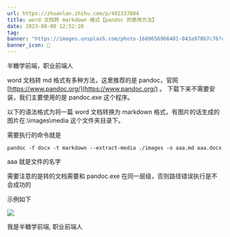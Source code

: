 ```yaml
---
url: https://zhuanlan.zhihu.com/p/492337804
title: word 文档转 markdown 格式【pandoc 的使用方法】
date: 2023-08-08 12:52:20
tag: 
banner: "https://images.unsplash.com/photo-1689656966481-043a970b7c76?crop=entropy&cs=srgb&fm=jpg&ixid=M3w0Njc1ODd8MHwxfHJhbmRvbXx8fHx8fHwxfHwxNjkxNDcwMzM4fA&ixlib=rb-4.0.3&q=85&fit=crop&w=1238&max-h=540"
banner_icon: 🔖
---
```

半糖学前端，职业前端人

word 文档转 md 格式有多种方法，这里推荐的是 pandoc，官网 [https://www.pandoc.org/](https://www.pandoc.org/) 。 下载下来不需要安装，我们主要使用的是 pandoc.exe 这个程序。

以下的语法格式为将一篇 word 文档转换为 markdown 格式，有图片的话生成的图片在.\images\media 这个文件夹目录下。

需要执行的命令就是

```
pandoc -f docx -t markdown --extract-media ./images -o aaa.md aaa.docx

```

aaa 就是文件的名字

需要注意的是转的文档需要和 pandoc.exe 在同一层级，否则路径错误执行是不会成功的

示例如下

![](https://pic2.zhimg.com/v2-bd80dd7a0d8dacacab9f094fbc9e5f05_r.jpg)

我是半糖学前端, 职业前端人